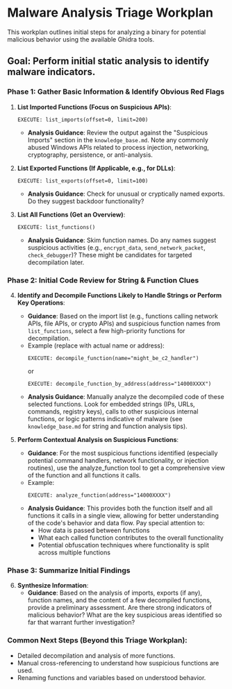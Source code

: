 # Malware Analysis Triage Workplan

This workplan outlines initial steps for analyzing a binary for potential malicious behavior using the available Ghidra tools.

## Goal: Perform initial static analysis to identify malware indicators.

### Phase 1: Gather Basic Information & Identify Obvious Red Flags

1.  **List Imported Functions (Focus on Suspicious APIs)**:
    ```
    EXECUTE: list_imports(offset=0, limit=200) 
    ```
    *   **Analysis Guidance**: Review the output against the "Suspicious Imports" section in the `knowledge_base.md`. Note any commonly abused Windows APIs related to process injection, networking, cryptography, persistence, or anti-analysis.

2.  **List Exported Functions (If Applicable, e.g., for DLLs)**:
    ```
    EXECUTE: list_exports(offset=0, limit=100)
    ```
    *   **Analysis Guidance**: Check for unusual or cryptically named exports. Do they suggest backdoor functionality?

3.  **List All Functions (Get an Overview)**:
    ```
    EXECUTE: list_functions()
    ```
    *   **Analysis Guidance**: Skim function names. Do any names suggest suspicious activities (e.g., `encrypt_data`, `send_network_packet`, `check_debugger`)? These might be candidates for targeted decompilation later.

### Phase 2: Initial Code Review for String & Function Clues

4.  **Identify and Decompile Functions Likely to Handle Strings or Perform Key Operations**:
    *   **Guidance**: Based on the import list (e.g., functions calling network APIs, file APIs, or crypto APIs) and suspicious function names from `list_functions`, select a few high-priority functions for decompilation.
    *   Example (replace with actual name or address):
        ```
        EXECUTE: decompile_function(name="might_be_c2_handler") 
        ```
        or
        ```
        EXECUTE: decompile_function_by_address(address="14000XXXX")
        ```
    *   **Analysis Guidance**: Manually analyze the decompiled code of these selected functions. Look for embedded strings (IPs, URLs, commands, registry keys), calls to other suspicious internal functions, or logic patterns indicative of malware (see `knowledge_base.md` for string and function analysis tips).

5.  **Perform Contextual Analysis on Suspicious Functions**:
    *   **Guidance**: For the most suspicious functions identified (especially potential command handlers, network functionality, or injection routines), use the analyze_function tool to get a comprehensive view of the function and all functions it calls.
    *   Example:
        ```
        EXECUTE: analyze_function(address="14000XXXX")
        ```
    *   **Analysis Guidance**: This provides both the function itself and all functions it calls in a single view, allowing for better understanding of the code's behavior and data flow. Pay special attention to:
        - How data is passed between functions
        - What each called function contributes to the overall functionality
        - Potential obfuscation techniques where functionality is split across multiple functions

### Phase 3: Summarize Initial Findings

6.  **Synthesize Information**:
    *   **Guidance**: Based on the analysis of imports, exports (if any), function names, and the content of a few decompiled functions, provide a preliminary assessment. Are there strong indicators of malicious behavior? What are the key suspicious areas identified so far that warrant further investigation?

### Common Next Steps (Beyond this Triage Workplan):
*   Detailed decompilation and analysis of more functions.
*   Manual cross-referencing to understand how suspicious functions are used.
*   Renaming functions and variables based on understood behavior. 